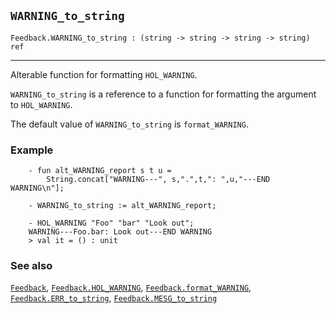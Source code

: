 ## `WARNING_to_string`

``` hol4
Feedback.WARNING_to_string : (string -> string -> string -> string) ref
```

------------------------------------------------------------------------

Alterable function for formatting `HOL_WARNING`.

`WARNING_to_string` is a reference to a function for formatting the
argument to `HOL_WARNING`.

The default value of `WARNING_to_string` is `format_WARNING`.

### Example

``` hol4
    - fun alt_WARNING_report s t u =
        String.concat["WARNING---", s,".",t,": ",u,"---END WARNING\n"];

    - WARNING_to_string := alt_WARNING_report;

    - HOL_WARNING "Foo" "bar" "Look out";
    WARNING---Foo.bar: Look out---END WARNING
    > val it = () : unit
```

### See also

[`Feedback`](#Feedback),
[`Feedback.HOL_WARNING`](#Feedback.HOL_WARNING),
[`Feedback.format_WARNING`](#Feedback.format_WARNING),
[`Feedback.ERR_to_string`](#Feedback.ERR_to_string),
[`Feedback.MESG_to_string`](#Feedback.MESG_to_string)
